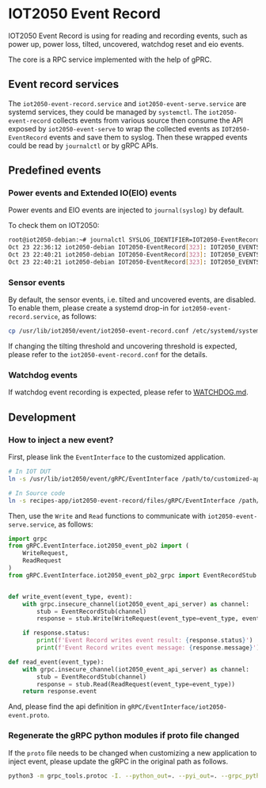 # IOT2050 Event Record

IOT2050 Event Record is using for reading and recording events, such as
power up, power loss, tilted, uncovered, watchdog reset and eio events.

The core is a RPC service implemented with the help of gPRC.

## Event record services

The `iot2050-event-record.service` and `iot2050-event-serve.service` are systemd
services, they could be managed by `systemctl`. The `iot2050-event-record` collects events from various source then consume the API exposed by `iot2050-event-serve`
to wrap the collected events as `IOT2050-EventRecord` events and save them to
syslog. Then these wrapped events could be read by `journalctl` or by gRPC APIs.

## Predefined events

### Power events and Extended IO(EIO) events

Power events and EIO events are injected to `journal(syslog)` by default.

To check them on IOT2050:

```sh
root@iot2050-debian:~# journalctl SYSLOG_IDENTIFIER=IOT2050-EventRecord
Oct 23 22:36:12 iot2050-debian IOT2050-EventRecord[323]: IOT2050_EVENTS.power: 2023-10-23 22:36:00 the device is powered up
Oct 23 22:40:21 iot2050-debian IOT2050-EventRecord[323]: IOT2050_EVENTS.power: 2023-10-23 22:34:4 [2] power loss
Oct 23 22:40:21 iot2050-debian IOT2050-EventRecord[323]: IOT2050_EVENTS.eio: 2023-10-23 22:12:54 [11] slot1 lost
```

### Sensor events

By default, the sensor events, i.e. tilted and uncovered events, are disabled.
To enable them, please create a systemd drop-in for `iot2050-event-record.service`,
as follows:

```sh
cp /usr/lib/iot2050/event/iot2050-event-record.conf /etc/systemd/system/iot2050-event-record.service.d/
```
If changing the tilting threshold and uncovering threshold is expected, please
refer to the ``iot2050-event-record.conf`` for the details.

### Watchdog events

If watchdog event recording is expected, please refer to [WATCHDOG.md](./WATCHDOG.md).

## Development

### How to inject a new event?

First, please link the `EventInterface` to the customized application.
```sh
# In IOT DUT
ln -s /usr/lib/iot2050/event/gRPC/EventInterface /path/to/customized-app/gRPC/EventInterface

# In Source code
ln -s recipes-app/iot2050-event-record/files/gRPC/EventInterface /path/to/customized-app/gRPC/EventInterface
```

Then, use the `Write` and `Read` functions to communicate with
`iot2050-event-serve.service`, as follows:

```python
import grpc
from gRPC.EventInterface.iot2050_event_pb2 import (
    WriteRequest,
    ReadRequest
)
from gRPC.EventInterface.iot2050_event_pb2_grpc import EventRecordStub


def write_event(event_type, event):
    with grpc.insecure_channel(iot2050_event_api_server) as channel:
        stub = EventRecordStub(channel)
        response = stub.Write(WriteRequest(event_type=event_type, event=event))

    if response.status:
        print(f'Event Record writes event result: {response.status}')
        print(f'Event Record writes event message: {response.message}')

def read_event(event_type):
    with grpc.insecure_channel(iot2050_event_api_server) as channel:
        stub = EventRecordStub(channel)
        response = stub.Read(ReadRequest(event_type=event_type))
    return response.event
```

And, please find the api definition in `gRPC/EventInterface/iot2050-event.proto`.

### Regenerate the gRPC python modules if proto file changed

If the `proto` file needs to be changed when customizing a new application
to inject event, please update the gRPC in the original path as follows.

```sh
python3 -m grpc_tools.protoc -I. --python_out=. --pyi_out=. --grpc_python_out=. gRPC/EventInterface/iot2050-event.proto
```
